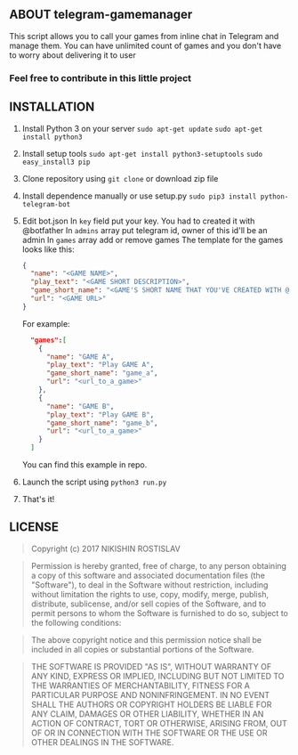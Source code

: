 ## ABOUT telegram-gamemanager

This script allows you to call your games from inline chat in Telegram and manage them.
You can have unlimited count of games and you don't have to worry about delivering it to user

### Feel free to contribute in this little project

## INSTALLATION

1. Install Python 3 on your server
    `sudo apt-get update`
    `sudo apt-get install python3`
2. Install setup tools
    `sudo apt-get install python3-setuptools`
    `sudo easy_install3 pip`
3. Clone repository using `git clone` or download zip file
4. Install dependence manually or use setup.py
    `sudo pip3 install python-telegram-bot`
5. Edit bot.json
    In `key` field put your key. You had to created it with @botfather
    In `admins` array put telegram id, owner of this id'll be an admin
    In `games` array add or remove games
    The template for the games looks like this:
    
    ```json
    {
      "name": "<GAME NAME>",
      "play_text": "<GAME SHORT DESCRIPTION>",
      "game_short_name": "<GAME'S SHORT NAME THAT YOU'VE CREATED WITH @botfather>",
      "url": "<GAME URL>"
    }
    ```
    
    For example:
    
    ```json
      "games":[
        {
          "name": "GAME A",
          "play_text": "Play GAME A",
          "game_short_name": "game_a",
          "url": "<url_to_a_game>"
        },
        {
          "name": "GAME B",
          "play_text": "Play GAME B",
          "game_short_name": "game_b",
          "url": "<url_to_a_game>"
        }
      ]
    ```
    
    You can find this example in repo.

6. Launch the script using `python3 run.py`
7. That's it!

## LICENSE
> Copyright (c) 2017 NIKISHIN ROSTISLAV

> Permission is hereby granted, free of charge, to any person obtaining a copy
of this software and associated documentation files (the "Software"), to deal
in the Software without restriction, including without limitation the rights
to use, copy, modify, merge, publish, distribute, sublicense, and/or sell
copies of the Software, and to permit persons to whom the Software is
furnished to do so, subject to the following conditions:

> The above copyright notice and this permission notice shall be included in all
copies or substantial portions of the Software.

> THE SOFTWARE IS PROVIDED "AS IS", WITHOUT WARRANTY OF ANY KIND, EXPRESS OR
IMPLIED, INCLUDING BUT NOT LIMITED TO THE WARRANTIES OF MERCHANTABILITY,
FITNESS FOR A PARTICULAR PURPOSE AND NONINFRINGEMENT. IN NO EVENT SHALL THE
AUTHORS OR COPYRIGHT HOLDERS BE LIABLE FOR ANY CLAIM, DAMAGES OR OTHER
LIABILITY, WHETHER IN AN ACTION OF CONTRACT, TORT OR OTHERWISE, ARISING FROM,
OUT OF OR IN CONNECTION WITH THE SOFTWARE OR THE USE OR OTHER DEALINGS IN THE
SOFTWARE.
